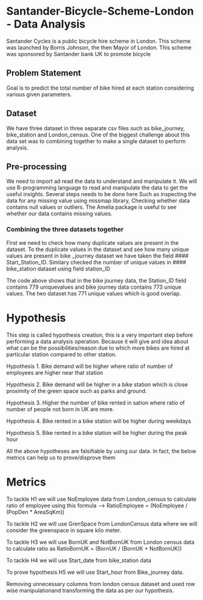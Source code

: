 # Santander-Bicycle-Scheme-London - Data Analysis
Santander Cycles is a public bicycle hire scheme in London. This scheme was launched by Borris Johnson, the then Mayor of London. 
This scheme was sponsored by Santander bank UK to promote bicycle 

## Problem Statement
Goal is to predict the total number of bike hired at each station considering various given parameters.

## Dataset
We have three dataset in three separate csv files such as bike_journey, bike_station and London_census. One of the biggest challenge about this data set was to combining together to make a single dataset to perform analysis.

## Pre-processing
We need to import ad read the data to understand and manipulate it. We will use R-programming language to read and manipulate the data to get the useful insights.
Several steps needs to be done here Such as inspecting the data for any missing value using missmap library, Checking whether data contains null values or outliers.
The Amelia package is useful to see whether our data contains missing values.

### Combining the three datasets together

First we need to check how many duplicate values are present in the dataset. To the duplicate values in the dataset and see how many unique values are present in bike _journey dataset we have taken the field #### Start_Station_ID. Similary checked the number of unique values in #### bike_station dataset using field station_ID

The code above shows that in the bike journey data, the Station_ID field contains 779 uniquevalues and bike journey data contains 773 unique values. 
The two dataset has 771 unique values which is good overlap.

# Hypothesis
This step is called hypothesis creation, this is a very important step before performing a data analysis operation. Because it will give and idea about what can be the possibilities/reason due to which more bikes are hired at particular station compared to other station.

Hypothesis 1. Bike demand will be higher where ratio of number of employees are higher near that station

Hypothesis 2. Bike demand will be higher in a bike station which is close proximity of the green space such as parks and ground.

Hypothesis 3. Higher the number of bike rented in sation where ratio of number of people not born in UK are more.

Hypothesis 4. Bike rented in a bike station will be higher during weekdays

Hypothesis 5. Bike rented in a bike station will be higher during the peak hour

All the above hypotheses are falsifiable by using our data. In fact, the below metrics can help us to prove/disprove them

# Metrics
To tackle H1 we will use NoEmployee data from London_census to calculate ratio of employee using this formula –> RatioEmployee = (NoEmployee / (PopDen * AreaSqKm))

To tackle H2 we will use GrenSpace from LondonCensus data where we will consider the greenspace in square kilo meter.

To tackle H3 we will use BornUK and NotBornUK from London census data to calculate ratio as RatioBornUK = (BornUK / (BornUK + NotBornUK))

To tackle H4 we will use Start_date from bike_station data

To prove hypothesis H5 we will use Start_hour from Bike_journey data.

Removing unnecessary columns from london census dataset and used row wise manipulationand transforming the data as per our hypothesis.

